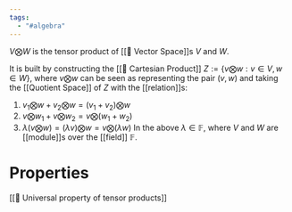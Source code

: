 ```yaml
---
tags:
  - "#algebra"
---
```

$V \bigotimes W$ is the tensor product of [[📘 Vector Space]]s $V$ and $W$.

It is built by constructing the [[📘 Cartesian Product]] $Z := \{ v \bigotimes w :v \in V, w \in W  \}$, where $v \bigotimes w$ can be seen as representing the pair $(v,w)$ and taking the [[Quotient Space]] of $Z$ with the [[relation]]s:
1. $v_1 \bigotimes w + v_2 \bigotimes w = (v_1 + v_2) \bigotimes w$
2. $v \bigotimes w_1 + v \bigotimes w_2 = v \bigotimes (w_1 + w_2)$
3. $\lambda ( v \bigotimes w) = (\lambda v) \bigotimes w = v \bigotimes (\lambda w)$ 
In the above $\lambda \in \mathbb{F}$, where $V$ and $W$ are [[module]]s over the [[field]] $\mathbb{F}$.

# Properties
[[📗 Universal property of tensor products]]
